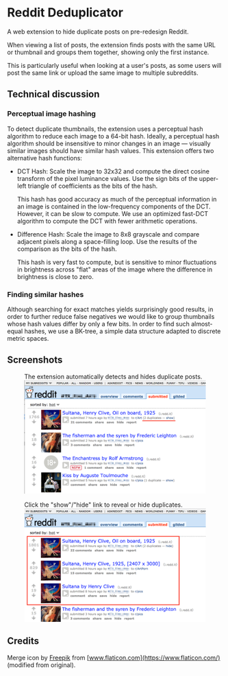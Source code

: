 # Reddit Deduplicator

A web extension to hide duplicate posts on pre-redesign Reddit.

When viewing a list of posts, the extension finds posts with the same URL or
thumbnail and groups them together, showing only the first instance.

This is particularly useful when looking at a user's posts, as some users will
post the same link or upload the same image to multiple subreddits.

## Technical discussion

### Perceptual image hashing

To detect duplicate thumbnails, the extension uses a perceptual hash algorithm
to reduce each image to a 64-bit hash. Ideally, a perceptual hash algorithm
should be insensitive to minor changes in an image — visually similar images
should have similar hash values. This extension offers two alternative hash
functions:

* DCT Hash: Scale the image to 32x32 and compute the direct cosine transform of
  the pixel luminance values. Use the sign bits of the upper-left triangle of
  coefficients as the bits of the hash.

  This hash has good accuracy as much of the perceptual information in an image
  is contained in the low-frequency components of the DCT. However, it can be
  slow to compute. We use an optimized fast-DCT algorithm to compute the DCT
  with fewer arithmetic operations.

* Difference Hash: Scale the image to 8x8 grayscale and compare adjacent pixels
  along a space-filling loop. Use the results of the comparison as the bits of
  the hash.

  This hash is very fast to compute, but is sensitive to minor fluctuations in
  brightness across "flat" areas of the image where the difference in
  brightness is close to zero.

### Finding similar hashes

Although searching for exact matches yields surprisingly good results, in order
to further reduce false negatives we would like to group thumbnails whose hash
values differ by only a few bits. In order to find such almost-equal hashes, we
use a BK-tree, a simple data structure adapted to discrete metric spaces.

## Screenshots

<figure>
<figurecaption>The extension automatically detects and hides duplicate posts.</figurecaption>
<img src="screenshots/s1_hide.png" width="640" />
</figure>
<figure>
<figurecaption>Click the "show"/"hide" link to reveal or hide duplicates.</figurecaption>
<img src="screenshots/s2_show.png" width="640" />
</figure>

## Credits

Merge icon by [Freepik](https://www.freepik.com/) from [www.flaticon.com](https://www.flaticon.com/) (modified from original).
